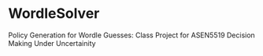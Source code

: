 # WordleSolver
Policy Generation for Wordle Guesses: Class Project for ASEN5519 Decision Making Under Uncertainity 
